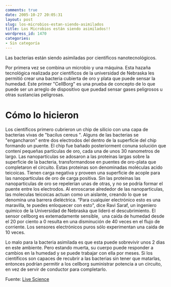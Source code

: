 ```yaml
---
comments: true
date: 2005-10-27 20:05:31
layout: post
slug: los-microbios-estan-siendo-asimilados
title: Los Microbios están siendo asimilados!!
wordpress_id: 1470
categories:
- Sin categoría
---
```


Las bacterias están siendo asimiladas por científicos nanotecnológicos.

Por primera vez se combina un microbio y una máquina. Esta hazaña tecnológica realizada por científicos de la universidad de Nebraska les permitió crear una bacteria cubierta de oro y plata que puede sensar la humedad. Este primer "CellBorg" es una prueba de concepto de lo que puede ser un arreglo de dispositivo que puedad sensar gases peligrosos u otras sustancias peligrosas.


# Cómo lo hicieron


Los científicos primero cubrieron un chip de silicio con una capa de bacterias vivas de "bacilus cereus ". Alguns de las bacterias se "engancharon" entre dos electrodos del dentro de la superficie del chip formando un puente. El chip fue bañado posteriorment conuna solución que contení pequeñas partículas de oro, cada una de unos 30 nanometros de largo. Las nanopartículas se adosaron a las proteinas largas sobre la superficie de la bacteria, transformandose en puentes de oro-plata que completaron el circuito. Estas proteinas son denominadas moléculas acido teicoicas. Tienen carga negativa y proveen una superficie de acople para las nanopartículas de oro de carga positiva. Sin las proteinas las nanoparticulas de oro se repelerían unas de otras, y no se podría formar el puente entre los electrodos. Al enroscarse alrededor de las nanoparticulas, las moleculas teicoicas actuan como un aislante, creando lo que se denomina una barrera dieléctrica. “Para cualquier electrónico esto es una maravilla, te puedes enloquecer con esto", dice Ravi Saraf, un ingeniero químico de la Universidad de Nebraska que lideró el descubrimiento. El sensor cellborg es extemadamente sensible,  una caida de humedad desde el 20 por ciento a 0 resulta en una disminución de 40 veces en el flujo de corriente. Los sensores electrónicos puros sólo experimentan una caida de 10 veces.

Lo malo para la bacteria asimilada es que esta puede sobrevivir unos 2 dias en este ambiente. Pero estando muerta, su cuerpo puede responder a cambios en la humedad y se puede trabajar con ella por meses. Si los científicos son capaces de recubrir a las bacterias sin tener que matarlas, entonces podrían permitir a los cellborg suministrar potencia a un circuito, en vez de servir de conductor para completarlo.

Fuente: [Live Science](http://replay.waybackmachine.org/20060211180339/http://www.livescience.com/technology/051027_cellborg_sensor.html)
